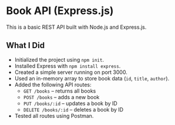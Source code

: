 # Book API (Express.js)

This is a basic REST API built with Node.js and Express.js.

## What I Did

- Initialized the project using `npm init`.
- Installed Express with `npm install express`.
- Created a simple server running on port 3000.
- Used an in-memory array to store book data (`id`, `title`, `author`).
- Added the following API routes:
  - `GET /books` – returns all books
  - `POST /books` – adds a new book
  - `PUT /books/:id` – updates a book by ID
  - `DELETE /books/:id` – deletes a book by ID
- Tested all routes using Postman.

